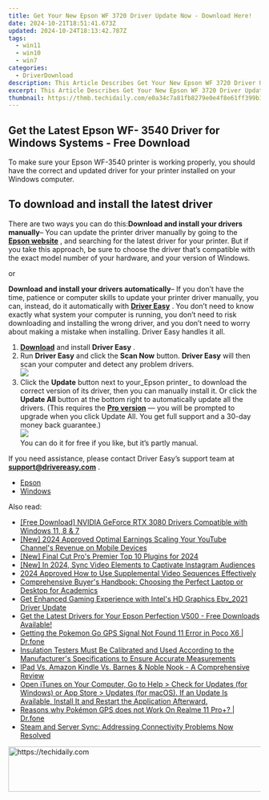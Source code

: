 ```yaml
---
title: Get Your New Epson WF 3720 Driver Update Now - Download Here!
date: 2024-10-21T18:51:41.673Z
updated: 2024-10-24T18:13:42.787Z
tags:
  - win11
  - win10
  - win7
categories:
  - DriverDownload
description: This Article Describes Get Your New Epson WF 3720 Driver Update Now - Download Here!
excerpt: This Article Describes Get Your New Epson WF 3720 Driver Update Now - Download Here!
thumbnail: https://thmb.techidaily.com/e0a34c7a81fb8279e0e4f8e61ff399b11932a0b059873f4809f00d7b660fc375.jpg
---
```


## Get the Latest Epson WF- 3540 Driver for Windows Systems - Free Download

To make sure your Epson WF-3540 printer is working properly, you should have the correct and updated driver for your printer installed on your Windows computer.

## To download and install the latest driver

There are two ways you can do this:**Download and install your drivers manually**– You can update the printer driver manually by going to the **[Epson website](https://epson.com/usa)** , and searching for the latest driver for your printer. But if you take this approach, be sure to choose the driver that’s compatible with the exact model number of your hardware, and your version of Windows.

or

**Download and install your drivers automatically**– If you don’t have the time, patience or computer skills to update your printer driver manually, you can, instead, do it automatically with **[Driver Easy](https://tools.techidaily.com/drivereasy/download/)** . You don’t need to know exactly what system your computer is running, you don’t need to risk downloading and installing the wrong driver, and you don’t need to worry about making a mistake when installing. Driver Easy handles it all.

1. [**Download**](https://tools.techidaily.com/drivereasy/download/) and install **Driver Easy** .
2. Run **Driver Easy** and click the **Scan Now** button. **Driver Easy**  will then scan your computer and detect any problem drivers.  
![](https://images.drivereasy.com/wp-content/uploads/2018/10/img_5bd0366bd75a4.jpg)
3. Click the **Update**  button next to your_Epson printer_ to download the correct version of its driver, then you can manually install it. Or click the **Update All**  button at the bottom right to automatically update all the drivers. (This requires the **[Pro version](https://tools.techidaily.com/drivereasy/download/)**  — you will be prompted to upgrade when you click Update All. You get full support and a 30-day money back guarantee.)  
![](https://images.drivereasy.com/wp-content/uploads/2018/12/img_5c1a0e338545b.jpg)  
 You can do it for free if you like, but it’s partly manual.

 If you need assistance, please contact Driver Easy’s support team at **[support@drivereasy.com](https://tools.techidaily.com/drivereasy/download/)**  .

* [Epson](https://tools.techidaily.com/drivereasy/download/)
* [Windows](https://tools.techidaily.com/drivereasy/download/)

<ins class="adsbygoogle"
     style="display:block"
     data-ad-format="autorelaxed"
     data-ad-client="ca-pub-7571918770474297"
     data-ad-slot="1223367746"></ins>

<ins class="adsbygoogle"
     style="display:block"
     data-ad-client="ca-pub-7571918770474297"
     data-ad-slot="8358498916"
     data-ad-format="auto"
     data-full-width-responsive="true"></ins>

<span class="atpl-alsoreadstyle">Also read:</span>
<div><ul>
<li><a href="https://driver-download.techidaily.com/free-download-nvidia-geforce-rtx-3080-drivers-compatible-with-windows-11-8-and-7/"><u>[Free Download] NVIDIA GeForce RTX 3080 Drivers Compatible with Windows 11, 8 & 7</u></a></li>
<li><a href="https://youtube-docs.techidaily.com/024-approved-optimal-earnings-scaling-your-youtube-channels-revenue-on-mobile-devices/"><u>[New] 2024 Approved Optimal Earnings Scaling Your YouTube Channel's Revenue on Mobile Devices</u></a></li>
<li><a href="https://fox-info.techidaily.com/new-final-cut-pros-premier-top-10-plugins-for-2024/"><u>[New] Final Cut Pro's Premier Top 10 Plugins for 2024</u></a></li>
<li><a href="https://instagram-video-recordings.techidaily.com/new-in-2024-sync-video-elements-to-captivate-instagram-audiences/"><u>[New] In 2024, Sync Video Elements to Captivate Instagram Audiences</u></a></li>
<li><a href="https://some-techniques.techidaily.com/2024-approved-how-to-use-supplemental-video-sequences-effectively/"><u>2024 Approved How to Use Supplemental Video Sequences Effectively</u></a></li>
<li><a href="https://tech-renaissance.techidaily.com/comprehensive-buyers-handbook-choosing-the-perfect-laptop-or-desktop-for-academics/"><u>Comprehensive Buyer's Handbook: Choosing the Perfect Laptop or Desktop for Academics</u></a></li>
<li><a href="https://driver-download.techidaily.com/get-enhanced-gaming-experience-with-intels-hd-graphics-ebv2021-driver-update/"><u>Get Enhanced Gaming Experience with Intel's HD Graphics Ebv_2021 Driver Update</u></a></li>
<li><a href="https://driver-download.techidaily.com/get-the-latest-drivers-for-your-epson-perfection-v500-free-downloads-available/"><u>Get the Latest Drivers for Your Epson Perfection V500 - Free Downloads Available!</u></a></li>
<li><a href="https://android-location.techidaily.com/getting-the-pokemon-go-gps-signal-not-found-11-error-in-poco-x6-drfone-by-drfone-virtual/"><u>Getting the Pokemon Go GPS Signal Not Found 11 Error in Poco X6 | Dr.fone</u></a></li>
<li><a href="https://driver-download.techidaily.com/1722974691089-insulation-testers-must-be-calibrated-and-used-according-to-the-manufacturers-specifications-to-ensure-accurate-measurements/"><u>Insulation Testers Must Be Calibrated and Used According to the Manufacturer's Specifications to Ensure Accurate Measurements</u></a></li>
<li><a href="https://buynow-info.techidaily.com/ipad-vs-amazon-kindle-vs-barnes-and-noble-nook-a-comprehensive-review/"><u>IPad Vs. Amazon Kindle Vs. Barnes & Noble Nook - A Comprehensive Review</u></a></li>
<li><a href="https://driver-download.techidaily.com/open-itunes-on-your-computer-go-to-help-)-check-for-updates-for-windows-or-app-store-)-updates-for-macos-if-an-update-is-available-install-it-and-restart-th269/"><u>Open iTunes on Your Computer, Go to Help > Check for Updates (for Windows) or App Store > Updates (for macOS). If an Update Is Available, Install It and Restart the Application Afterward.</u></a></li>
<li><a href="https://pokemon-go-android.techidaily.com/reasons-why-pokemon-gps-does-not-work-on-realme-11-proplus-drfone-by-drfone-virtual-android/"><u>Reasons why Pokémon GPS does not Work On Realme 11 Pro+? | Dr.fone</u></a></li>
<li><a href="https://program-issues.techidaily.com/steam-and-server-sync-addressing-connectivity-problems-now-resolved/"><u>Steam and Server Sync: Addressing Connectivity Problems Now Resolved</u></a></li>
</ul></div>

<!-- affiliate ads begin -->
<a href="https://appsumo.8odi.net/c/5597632/2111967/7443" target="_top" id="2111967">
  <img src="//a.impactradius-go.com/display-ad/7443-2111967" border="0" alt="https://techidaily.com" width="728" height="90"/>
</a>
<img height="0" width="0" src="https://appsumo.8odi.net/i/5597632/2111967/7443" style="position:absolute;visibility:hidden;" border="0" />
<!-- affiliate ads end -->

